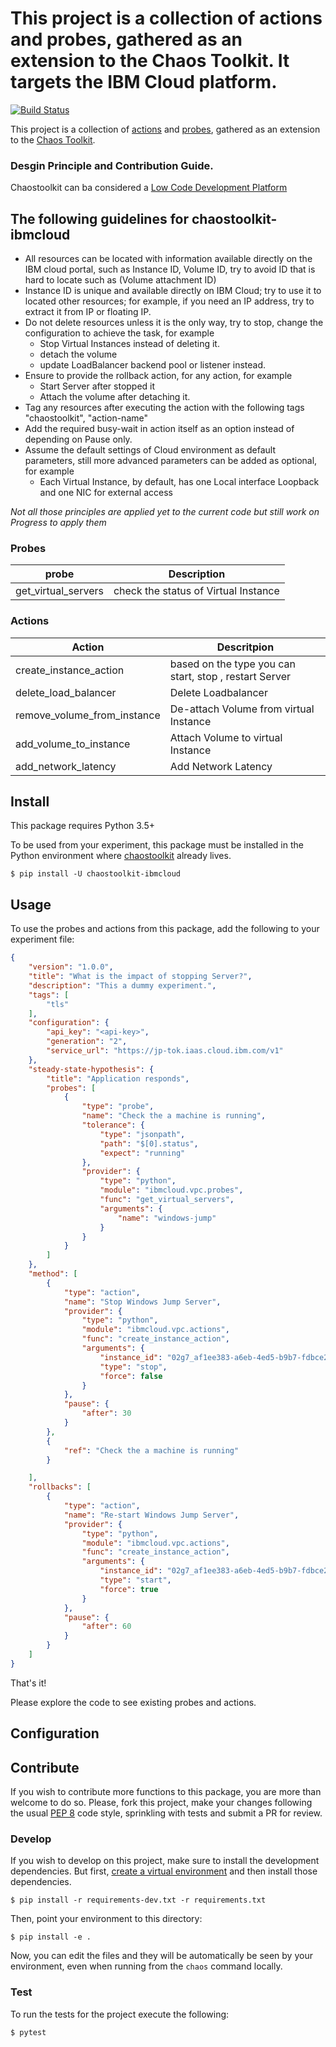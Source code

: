 # This project is a collection of actions and probes, gathered as an extension to the Chaos Toolkit. It targets the IBM Cloud platform.

[![Build Status](https://travis.ibm.com/Ahmed-Sayed-Hassan/chaostoolkit-ibmcloud.svg?token=Gz9qQvEsAkRRVj6sGwRD&branch=master)](https://travis.ibm.com/Ahmed-Sayed-Hassan/chaostoolkit-ibmcloud)


This project is a collection of [actions][] and [probes][], gathered as an
extension to the [Chaos Toolkit][chaostoolkit].

[actions]: http://chaostoolkit.org/reference/api/experiment/#action
[probes]: http://chaostoolkit.org/reference/api/experiment/#probe
[chaostoolkit]: http://chaostoolkit.org

### Desgin Principle and Contribution Guide.

Chaostoolkit can ba considered a [Low Code Development Platform](https://en.wikipedia.org/wiki/Low-code_development_platform#:~:text=A%20low%2Dcode%20development%20platform,traditional%20hand%2Dcoded%20computer%20programming.)  

The following guidelines  for chaostoolkit-ibmcloud
-----------------------------------------------------

* All resources can be located with information available directly on the IBM cloud portal, such as Instance ID, Volume ID, try to avoid ID that is hard to locate such as (Volume attachment ID)
* Instance ID is unique and available directly on IBM Cloud; try to use it to located other resources; for example, if you need an IP address, try to extract it from IP or floating IP.
* Do not delete resources unless it is the only way, try to stop, change the configuration to achieve the task, for example
  - Stop Virtual Instances instead of deleting it.
  - detach the volume
  - update LoadBalancer backend pool or listener instead.
* Ensure to provide the rollback action, for any action, for example 
  - Start Server after stopped it 
  - Attach the volume after detaching it.
* Tag any resources after executing the action with the following tags "chaostoolkit", "action-name"
* Add the required busy-wait in action itself as an option instead of depending on Pause only.
* Assume the default settings of Cloud environment as default parameters, still more advanced parameters can be added as optional, for example
  - Each Virtual Instance, by default, has one Local interface Loopback and one NIC for external access
  
*Not all those principles are applied yet to the current code but still work on Progress to apply them*

### Probes

|probe| Description|
|------|-------------|
|get_virtual_servers | check the status of Virtual Instance|

### Actions

|Action | Descritpion |
|--------|------------|
|create_instance_action | based on the type you can start, stop , restart Server |
|delete_load_balancer | Delete Loadbalancer|
|remove_volume_from_instance | De-attach Volume from  virtual Instance |
|add_volume_to_instance | Attach Volume to virtual Instance |
|add_network_latency | Add Network Latency |
## Install

This package requires Python 3.5+

To be used from your experiment, this package must be installed in the Python
environment where [chaostoolkit][] already lives.

```
$ pip install -U chaostoolkit-ibmcloud
```

## Usage

To use the probes and actions from this package, add the following to your
experiment file:

```json
{
    "version": "1.0.0",
    "title": "What is the impact of stopping Server?",
    "description": "This a dummy experiment.",
    "tags": [
        "tls"
    ],
    "configuration": {
        "api_key": "<api-key>",
        "generation": "2",
        "service_url": "https://jp-tok.iaas.cloud.ibm.com/v1"
    },
    "steady-state-hypothesis": {
        "title": "Application responds",
        "probes": [
            {
                "type": "probe",
                "name": "Check the a machine is running",
                "tolerance": {
                    "type": "jsonpath",
                    "path": "$[0].status",
                    "expect": "running"
                },
                "provider": {
                    "type": "python",
                    "module": "ibmcloud.vpc.probes",
                    "func": "get_virtual_servers",
                    "arguments": {
                        "name": "windows-jump"
                    }
                }
            }
        ]
    },
    "method": [
        {
            "type": "action",
            "name": "Stop Windows Jump Server",
            "provider": {
                "type": "python",
                "module": "ibmcloud.vpc.actions",
                "func": "create_instance_action",
                "arguments": {
                    "instance_id": "02g7_af1ee383-a6eb-4ed5-b9b7-fdbce23a25c2",
                    "type": "stop",
                    "force": false
                }
            },
            "pause": {
                "after": 30
            }
        },
        {
            "ref": "Check the a machine is running"
        }

    ],
    "rollbacks": [
        {
            "type": "action",
            "name": "Re-start Windows Jump Server",
            "provider": {
                "type": "python",
                "module": "ibmcloud.vpc.actions",
                "func": "create_instance_action",
                "arguments": {
                    "instance_id": "02g7_af1ee383-a6eb-4ed5-b9b7-fdbce23a25c2",
                    "type": "start",
                    "force": true
                }
            },
            "pause": {
                "after": 60
            }
        }
    ]
}

```

That's it!

Please explore the code to see existing probes and actions.

## Configuration


## Contribute

If you wish to contribute more functions to this package, you are more than
welcome to do so. Please, fork this project, make your changes following the
usual [PEP 8][pep8] code style, sprinkling with tests and submit a PR for
review.

[pep8]: https://pycodestyle.readthedocs.io/en/latest/

### Develop

If you wish to develop on this project, make sure to install the development
dependencies. But first, [create a virtual environment][venv] and then install
those dependencies.

[venv]: http://chaostoolkit.org/reference/usage/install/#create-a-virtual-environment

```console
$ pip install -r requirements-dev.txt -r requirements.txt
```

Then, point your environment to this directory:

```console
$ pip install -e .
```

Now, you can edit the files and they will be automatically be seen by your
environment, even when running from the `chaos` command locally.

### Test

To run the tests for the project execute the following:

```
$ pytest
```
